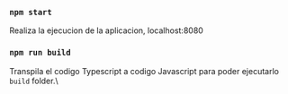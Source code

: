 ### `npm start`

Realiza la ejecucion de la aplicacion,
localhost:8080

### `npm run build`

Transpila el codigo Typescript a codigo Javascript para poder ejecutarlo `build` folder.\